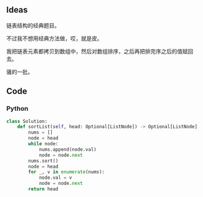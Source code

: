 ## Ideas

链表结构的经典题目。

不过我不想用经典方法做，哎，就是皮。

我把链表元素都拷贝到数组中，然后对数组排序，之后再把排完序之后的值赋回去。

[](./images/格局打开.jpg)

骚的一批。

## Code

### Python

```python
class Solution:
	def sortList(self, head: Optional[ListNode]) -> Optional[ListNode]:
		nums = []
		node = head
		while node:
			nums.append(node.val)
			node = node.next
		nums.sort()
		node = head
		for _, v in enumerate(nums):
			node.val = v
			node = node.next
		return head
```